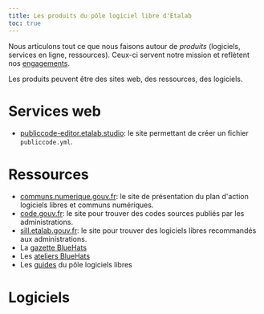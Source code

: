 ```yaml
---
title: Les produits du pôle logiciel libre d'Etalab
toc: true
---
```


Nous articulons tout ce que nous faisons autour de *produits* (logiciels, services en ligne, ressources).  Ceux-ci servent notre mission et reflètent nos [engagements](pole-logiciels-libres-mission-engagements-rituels.md#engagements).

Les produits peuvent être des sites web, des ressources, des logiciels.

# Services web

- [publiccode-editor.etalab.studio](https://publiccode-editor.etalab.studio/): le site permettant de créer un fichier `publiccode.yml`.

# Ressources

- [communs.numerique.gouv.fr](https://communs.numerique.gouv.fr): le site de présentation du plan d'action logiciels libres et communs numériques.
- [code.gouv.fr](https://code.gouv.fr): le site pour trouver des codes sources publiés par les administrations.
- [sill.etalab.gouv.fr](https://sill.etalab.gouv.fr): le site pour trouver des logiciels libres recommandés aux administrations.
- La [gazette BlueHats](https://communs.numerique.gouv.fr/gazette/)
- Les [ateliers BlueHats](https://communs.numerique.gouv.fr/ateliers/)
- Les [guides](guides.md) du pôle logiciels libres

# Logiciels
